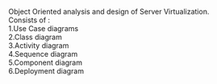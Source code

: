 Object Oriented analysis and design of Server Virtualization.<br/>
Consists of :<br/>
1.Use Case diagrams<br/>
2.Class diagram<br/>
3.Activity diagram<br/>
4.Sequence diagram<br/>
5.Component diagram<br/>
6.Deployment diagram<br/>
